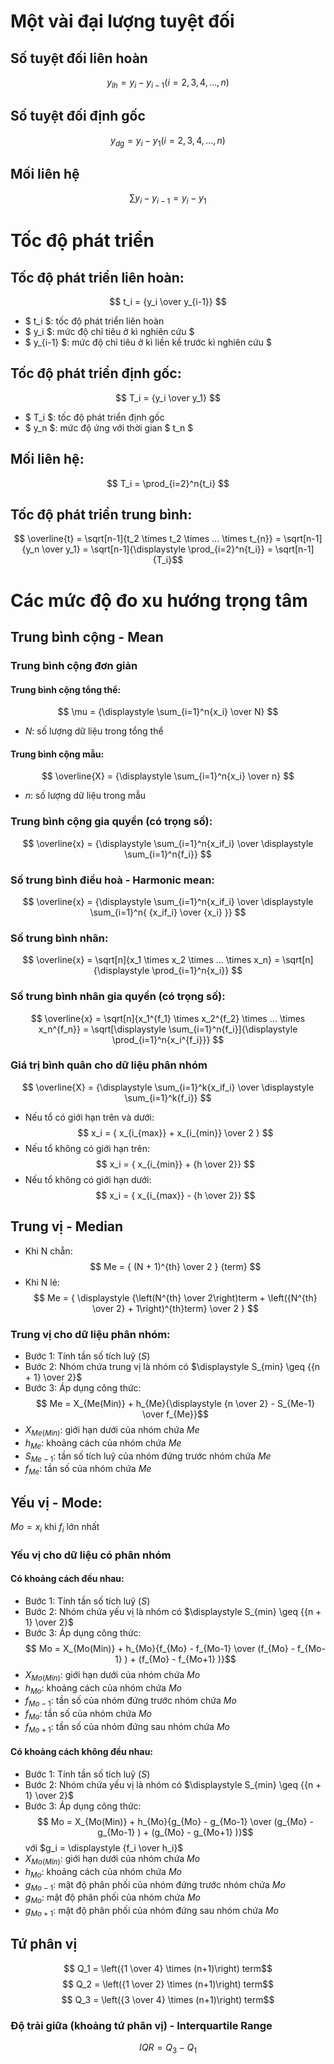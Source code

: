 <style>
r { color: Red }
o { color: Orange }
g { color: Green }
</style>

# Một vài đại lượng tuyệt đối
## Số tuyệt đối liên hoàn
$$ y_{lh} = y_i - y_{i-1} (i = 2, 3, 4,...,n) $$

## Số tuyệt đối định gốc
$$ y_{dg} = y_i - y_1 (i = 2, 3, 4,...,n) $$

## Mối liên hệ
$$ \sum{y_i - y_{i-1}} = y_i - y_1 $$

# Tốc độ phát triển
## Tốc độ phát triển liên hoàn:
$$ t_i = {y_i \over y_{i-1}} $$
- $ t_i $: tốc độ phát triển liên hoàn
- $ y_i $: mức độ chỉ tiêu ở kì nghiên cứu $
- $ y_{i-1} $: mức độ chỉ tiêu ở kì liền kề trước kì nghiên cứu $

## Tốc độ phát triển định gốc:
$$ T_i = {y_i \over y_1} $$
- $ T_i $: tốc độ phát triển định gốc
- $ y_n $: mức độ ứng với thời gian $ t_n $

## Mối liên hệ:
$$ T_i = \prod_{i=2}^n{t_i} $$

## Tốc độ phát triển trung bình:
$$ \overline{t} = \sqrt[n-1]{t_2 \times t_2 \times ... \times t_{n}} = \sqrt[n-1]{y_n \over y_1} = \sqrt[n-1]{\displaystyle \prod_{i=2}^n{t_i}} = \sqrt[n-1]{T_i}$$

# Các mức độ đo xu hướng trọng tâm
## Trung bình cộng - Mean
### Trung bình cộng đơn giản
#### Trung bình cộng tổng thể:
$$ \mu = {\displaystyle \sum_{i=1}^n{x_i} \over N} $$
- $N$: số lượng dữ liệu trong tổng thể
#### Trung bình cộng mẫu:
$$ \overline{X} = {\displaystyle \sum_{i=1}^n{x_i} \over n} $$
- $n$: số lượng dữ liệu trong mẫu

### Trung bình cộng gia quyền (có trọng số):
$$ \overline{x} = {\displaystyle \sum_{i=1}^n{x_if_i} \over \displaystyle \sum_{i=1}^n{f_i}} $$

### Số trung bình điều hoà - Harmonic mean:
$$ \overline{x} = {\displaystyle \sum_{i=1}^n{x_if_i} \over \displaystyle \sum_{i=1}^n{ {x_if_i} \over {x_i} }} $$

### Số trung bình nhân:
$$ \overline{x} = \sqrt[n]{x_1 \times x_2 \times ... \times x_n} = \sqrt[n]{\displaystyle \prod_{i=1}^n{x_i}} $$

### Số trung bình nhân gia quyền (có trọng số):
$$ \overline{x} = \sqrt[n]{x_1^{f_1} \times x_2^{f_2} \times ... \times x_n^{f_n}} = \sqrt[\displaystyle \sum_{i=1}^n{f_i}]{\displaystyle \prod_{i=1}^n{x_i^{f_i}}} $$

### Giá trị bình quân cho dữ liệu phân nhóm
$$ \overline{X} = {\displaystyle \sum_{i=1}^k{x_if_i} \over \displaystyle \sum_{i=1}^k{f_i}} $$
- Nếu tổ có giới hạn trên và dưới:
$$ x_i = { x_{i_{max}} + x_{i_{min}} \over 2 } $$
- Nếu tổ không có giới hạn trên:
$$ x_i = { x_{i_{min}} + {h \over 2}} $$
- Nếu tổ không có giới hạn dưới:
$$ x_i = { x_{i_{max}} - {h \over 2}} $$

## Trung vị - Median
- Khi N chẵn:
$$ Me = { (N + 1)^{th} \over 2 } {term} $$
- Khi N lẻ:
$$ Me = { \displaystyle {\left(N^{th} \over 2\right)term + \left({N^{th} \over 2} + 1\right)^{th}term} \over 2 } $$

### Trung vị cho dữ liệu phân nhóm:
- Bước 1: Tính tần số tích luỹ ($S$)
- Bước 2: Nhóm chứa trung vị là nhóm có $\displaystyle S_{min} \geq {{n + 1} \over 2}$
- Bước 3: Áp dụng công thức:
$$ Me = X_{Me(Min)} + h_{Me}{\displaystyle {n \over 2} - S_{Me-1} \over f_{Me}}$$
- $X_{Me(Min)}$: giới hạn dưới của nhóm chứa $Me$
- $h_{Me}$: khoảng cách của nhóm chứa $Me$
- $S_{Me-1}$: tần số tích luỹ của nhóm đứng trước nhóm chứa $Me$
- $f_{Me}$: tần số của nhóm chứa $Me$

## Yếu vị - Mode:
$Mo = x_i$ khi $f_i$ lớn nhất
### Yếu vị cho dữ liệu có phân nhóm
#### Có khoảng cách đều nhau:
- Bước 1: Tính tần số tích luỹ ($S$)
- Bước 2: Nhóm chứa yếu vị là nhóm có $\displaystyle S_{min} \geq {{n + 1} \over 2}$
- Bước 3: Áp dụng công thức:
$$ Mo = X_{Mo(Min)} + h_{Mo}{f_{Mo} - f_{Mo-1} \over (f_{Mo} - f_{Mo-1} ) + (f_{Mo} - f_{Mo+1} )}$$
- $X_{Mo(Min)}$: giới hạn dưới của nhóm chứa $Mo$
- $h_{Mo}$: khoảng cách của nhóm chứa $Mo$
- $f_{Mo-1}$: tần số của nhóm đứng trước nhóm chứa $Mo$
- $f_{Mo}$: tần số của nhóm chứa $Mo$
- $f_{Mo+1}$: tần số của nhóm đứng sau nhóm chứa $Mo$

#### Có khoảng cách không đều nhau:
- Bước 1: Tính tần số tích luỹ ($S$)
- Bước 2: Nhóm chứa yếu vị là nhóm có $\displaystyle S_{min} \geq {{n + 1} \over 2}$
- Bước 3: Áp dụng công thức:
$$ Mo = X_{Mo(Min)} + h_{Mo}{g_{Mo} - g_{Mo-1} \over (g_{Mo} - g_{Mo-1} ) + (g_{Mo} - g_{Mo+1} )}$$
với $g_i = \displaystyle {f_i \over h_i}$
- $X_{Mo(Min)}$: giới hạn dưới của nhóm chứa $Mo$
- $h_{Mo}$: khoảng cách của nhóm chứa $Mo$
- $g_{Mo-1}$: mật độ phân phối của nhóm đứng trước nhóm chứa $Mo$
- $g_{Mo}$: mật độ phân phối của nhóm chứa $Mo$
- $g_{Mo+1}$: mật độ phân phối của nhóm đứng sau nhóm chứa $Mo$

## Tứ phân vị
$$ Q_1 = \left({1 \over 4} \times (n+1)\right) term$$
$$ Q_2 = \left({1 \over 2} \times (n+1)\right) term$$
$$ Q_3 = \left({3 \over 4} \times (n+1)\right) term$$

### Độ trải giữa (khoảng tứ phân vị) - Interquartile Range
$$ IQR = Q_3 - Q_1$$